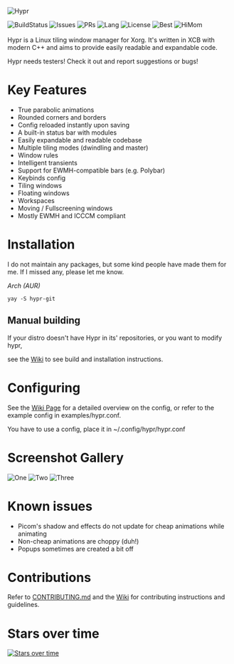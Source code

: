 ![Hypr](https://i.imgur.com/LtC153m.png)

![BuildStatus](https://github.com/vaxerski/Hypr/actions/workflows/c-cpp.yml/badge.svg)
![Issues](https://img.shields.io/github/issues/vaxerski/Hypr)
![PRs](https://img.shields.io/github/issues-pr/vaxerski/Hypr)
![Lang](https://img.shields.io/github/languages/top/vaxerski/Hypr)
![License](https://img.shields.io/github/license/vaxerski/Hypr)
![Best](https://img.shields.io/badge/Standard-C%2B%2B20-success)
![HiMom](https://img.shields.io/badge/Hi-mom!-ff69b4)
<br/><br/>
Hypr is a Linux tiling window manager for Xorg. It's written in XCB with modern C++ and aims to provide easily readable and expandable code.

Hypr needs testers! Check it out and report suggestions or bugs!
<br/>

# Key Features
- True parabolic animations
- Rounded corners and borders
- Config reloaded instantly upon saving
- A built-in status bar with modules
- Easily expandable and readable codebase
- Multiple tiling modes (dwindling and master)
- Window rules
- Intelligent transients
- Support for EWMH-compatible bars (e.g. Polybar)
- Keybinds config
- Tiling windows
- Floating windows
- Workspaces
- Moving / Fullscreening windows
- Mostly EWMH and ICCCM compliant

# Installation
I do not maintain any packages, but some kind people have made them for me. If I missed any, please let me know.

*Arch (AUR)*
```
yay -S hypr-git
```

## Manual building
If your distro doesn't have Hypr in its' repositories, or you want to modify hypr,

see the [Wiki](https://github.com/vaxerski/Hypr/wiki/Building) to see build and installation instructions.

# Configuring
See the [Wiki Page](https://github.com/vaxerski/Hypr/wiki/Configuring-Hypr) for a detailed overview on the config, or refer to the example config in examples/hypr.conf.

You have to use a config, place it in ~/.config/hypr/hypr.conf

# Screenshot Gallery

![One](https://i.imgur.com/HLukmeA.png)
![Two](https://i.imgur.com/B0MDTu2.png)
![Three](https://i.imgur.com/yvZVde7.png)

# Known issues
- Picom's shadow and effects do not update for cheap animations while animating
- Non-cheap animations are choppy (duh!)
- Popups sometimes are created a bit off

# Contributions
Refer to [CONTRIBUTING.md](https://github.com/vaxerski/Hypr/blob/main/CONTRIBUTING.md) and the [Wiki](https://github.com/vaxerski/Hypr/wiki/Contributing-&-Debugging) for contributing instructions and guidelines.


# Stars over time

[![Stars over time](https://starchart.cc/vaxerski/Hypr.svg)](https://starchart.cc/vaxerski/Hypr)


